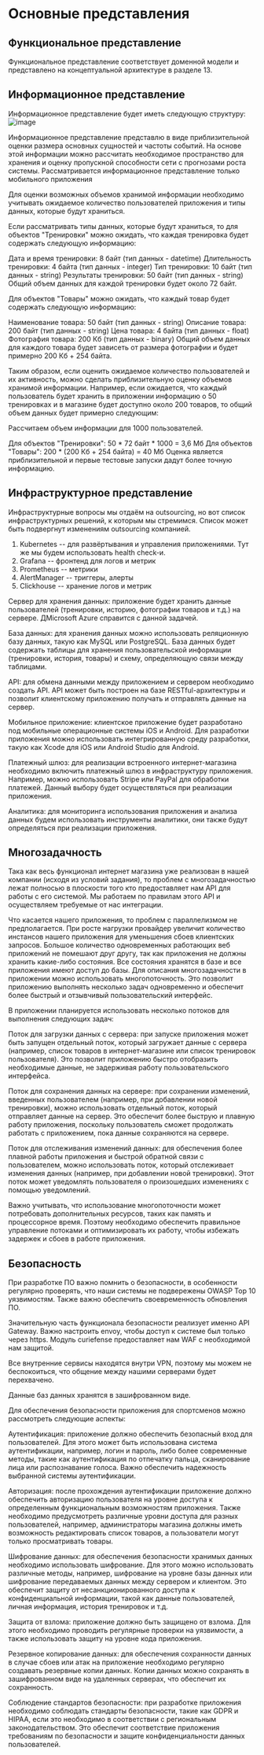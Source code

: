 # Основные представления

## Функциональное представление

Функциональное представление соответствует доменной модели и представлено на концептуальной архитектуре в разделе 13.

## Информационное представление

Информационное представление будет иметь следующую структуру:
![image](https://user-images.githubusercontent.com/124265597/220123081-fbd724b7-65b0-46c4-b290-ab93eebdc432.png)

Информационное представление представлю в виде приблизительной оценки размера основных сущностей и частоты событий. На основе этой информации можно рассчитать необходимое пространство для хранения и оценку пропускной способности сети с прогнозами роста системы.
Рассматривается информационное представление только мобильного приложения

Для оценки возможных объемов хранимой информации необходимо учитывать ожидаемое количество пользователей приложения и типы данных, которые будут храниться.

Если рассматривать типы данных, которые будут храниться, то для объектов "Тренировки" можно ожидать, что каждая тренировка будет содержать следующую информацию:

Дата и время тренировки: 8 байт (тип данных - datetime)
Длительность тренировки: 4 байта (тип данных - integer)
Тип тренировки: 10 байт (тип данных - string)
Результаты тренировки: 50 байт (тип данных - string)
Общий объем данных для каждой тренировки будет около 72 байт.

Для объектов "Товары" можно ожидать, что каждый товар будет содержать следующую информацию:

Наименование товара: 50 байт (тип данных - string)
Описание товара: 200 байт (тип данных - string)
Цена товара: 4 байта (тип данных - float)
Фотография товара: 200 Кб (тип данных - binary)
Общий объем данных для каждого товара будет зависеть от размера фотографии и будет примерно 200 Кб + 254 байта.

Таким образом, если оценить ожидаемое количество пользователей и их активность, можно сделать приблизительную оценку объемов хранимой информации. Например, если ожидается, что каждый пользователь будет хранить в приложении информацию о 50 тренировках и в магазине будет доступно около 200 товаров, то общий объем данных будет примерно следующим:

Рассчитаем объем информации для 1000 пользователей.

Для объектов "Тренировки": 50 * 72 байт * 1000 = 3,6 Мб
Для объектов "Товары": 200 * (200 Кб + 254 байта) = 40 Мб
Оценка является приблизительной и первые тестовые запуски дадут более точную информацию.


## Инфраструктурное представление

Инфраструктурные вопросы мы отдаём на outsourcing, но вот список инфраструктурных решений, к которым мы стремимся. Список может быть подвергнут изменениям outsourcing компанией.
1. Kubernetes -- для развёртывания и управления приложениями. Тут же мы будем использовать health check-и. 
2. Grafana -- фронтенд для логов и метрик
3. Prometheus -- метрики
4. AlertManager -- триггеры, алерты
5. Clickhouse -- хранение логов и метрик


Сервер для хранения данных: приложение будет хранить данные пользователей (тренировки, историю, фотографии товаров и т.д.) на сервере. ДMicrosoft Azure справится с данной задачей.

База данных: для хранения данных можно использовать реляционную базу данных, такую как MySQL или PostgreSQL. База данных будет содержать таблицы для хранения пользовательской информации (тренировки, история, товары) и схему, определяющую связи между таблицами.

API: для обмена данными между приложением и сервером необходимо создать API. API может быть построен на базе RESTful-архитектуры и позволит клиентскому приложению получать и отправлять данные на сервер.

Мобильное приложение: клиентское приложение будет разработано под мобильные операционные системы iOS и Android. Для разработки приложения можно использовать интегрированную среду разработки, такую как Xcode для iOS или Android Studio для Android.

Платежный шлюз: для реализации встроенного интернет-магазина необходимо включить платежный шлюз в инфраструктуру приложения. Например, можно использовать Stripe или PayPal для обработки платежей. Данный выбору будет осуществляться при реализации приложения.

Аналитика: для мониторинга использования приложения и анализа данных будем использовать инструменты аналитики, они также будут определяться при реализации приложения.

## Многозадачность

   Така как весь функционал интернет магазина уже реализован в нашей компании (исходя из условий задания), то проблем с многозадачностью лежат полносью в плоскости того кто предоставляет нам API для работы с его системой. Мы работаем по правилам этого API и осуществляем требуемые от нас интеграции. 

   Что касается нашего приложения, то проблем с параллелизмом не предполагается. При росте нагрузки провайдер увеличит количество инстансов нашего приложения для уменьшения сбоев клиентских запросов. Большое количество одновременных работающих веб приложений не помешают друг другу, так как приложения не должны хранить какие-либо состояния. Все состояния хранятся в базе и все приложения имеют доступ до базы.
   Для описания многозадачности в приложении можно использовать многопоточность. Это позволит приложению выполнять несколько задач одновременно и обеспечит более быстрый и отзывчивый пользовательский интерфейс.

В приложении планируется использовать несколько потоков для выполнения следующих задач:

Поток для загрузки данных с сервера: при запуске приложения может быть запущен отдельный поток, который загружает данные с сервера (например, список товаров в интернет-магазине или список тренировок пользователя). Это позволит приложению быстро отобразить необходимые данные, не задерживая работу пользовательского интерфейса.

Поток для сохранения данных на сервере: при сохранении изменений, введенных пользователем (например, при добавлении новой тренировки), можно использовать отдельный поток, который отправляет данные на сервер. Это обеспечит более быструю и плавную работу приложения, поскольку пользователь сможет продолжать работать с приложением, пока данные сохраняются на сервере.

Поток для отслеживания изменений данных: для обеспечения более плавной работы приложения и быстрой обратной связи с пользователем, можно использовать поток, который отслеживает изменения данных (например, при добавлении новой тренировки). Этот поток может уведомлять пользователя о произошедших изменениях с помощью уведомлений.

Важно учитывать, что использование многопоточности может потребовать дополнительных ресурсов, таких как память и процессорное время. Поэтому необходимо обеспечить правильное управление потоками и оптимизировать их работу, чтобы избежать задержек и сбоев в работе приложения.


## Безопасность

При разработке ПО важно помнить о безопасности, в особенности регулярно проверять, что наши системы не подвережены OWASP Top 10 уязвимостям. Также важно обеспечить своевременность обновления ПО.

Значительную часть функционала безопасности реализует именно API Gateway. Важно настроить envoy, чтобы доступ к системе был только через https. Модуль curiefense предоставляет нам WAF с необходимой нам защитой.

Все внутренние сервисы находятся внутри VPN, поэтому мы можем не беспокоиться, что общение между нашими серверами будет перехвачено.

Данные баз данных хранятся в зашифрованном виде. 

Для обеспечения безопасности приложения для спортсменов можно рассмотреть следующие аспекты:

Аутентификация: приложение должно обеспечить безопасный вход для пользователей. Для этого может быть использована система аутентификации, например, логин и пароль, либо более современные методы, такие как аутентификация по отпечатку пальца, сканирование лица или распознавание голоса. Важно обеспечить надежность выбранной системы аутентификации.

Авторизация: после прохождения аутентификации приложение должно обеспечить авторизацию пользователя на уровне доступа к определенным функциональным возможностям приложения. Также необходимо предусмотреть различные уровни доступа для разных пользователей, например, администраторы магазина должны иметь возможность редактировать список товаров, а пользователи могут только просматривать товары.

Шифрование данных: для обеспечения безопасности хранимых данных необходимо использовать шифрование. Для этого можно использовать различные методы, например, шифрование на уровне базы данных или шифрование передаваемых данных между сервером и клиентом. Это обеспечит защиту от несанкционированного доступа к конфиденциальной информации, такой как данные пользователей, личная информация, история тренировок и т.д.

Защита от взлома: приложение должно быть защищено от взлома. Для этого необходимо проводить регулярные проверки на уязвимости, а также использовать защиту на уровне кода приложения.

Резервное копирование данных: для обеспечения сохранности данных в случае сбоев или атак на приложение необходимо регулярно создавать резервные копии данных. Копии данных можно сохранять в зашифрованном виде на удаленных серверах, что обеспечит их сохранность.

Соблюдение стандартов безопасности: при разработке приложения необходимо соблюдать стандарты безопасности, такие как GDPR и HIPAA, если это необходимо в соответствии с региональным законодательством. Это обеспечит соответствие приложения требованиям по безопасности и защите конфиденциальности данных пользователей.

